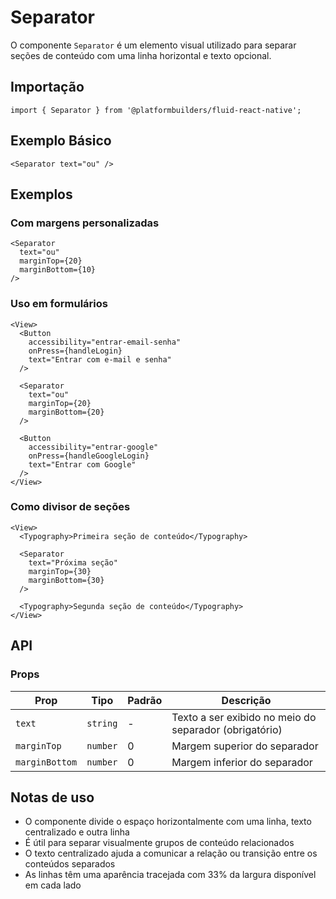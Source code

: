 # Separator

O componente `Separator` é um elemento visual utilizado para separar seções de conteúdo com uma linha horizontal e texto opcional.

## Importação

```tsx
import { Separator } from '@platformbuilders/fluid-react-native';
```

## Exemplo Básico

```tsx
<Separator text="ou" />
```

## Exemplos

### Com margens personalizadas

```tsx
<Separator 
  text="ou" 
  marginTop={20} 
  marginBottom={10} 
/>
```

### Uso em formulários

```tsx
<View>
  <Button 
    accessibility="entrar-email-senha"
    onPress={handleLogin} 
    text="Entrar com e-mail e senha" 
  />
  
  <Separator 
    text="ou" 
    marginTop={20} 
    marginBottom={20} 
  />
  
  <Button 
    accessibility="entrar-google"
    onPress={handleGoogleLogin} 
    text="Entrar com Google" 
  />
</View>
```

### Como divisor de seções

```tsx
<View>
  <Typography>Primeira seção de conteúdo</Typography>
  
  <Separator 
    text="Próxima seção" 
    marginTop={30} 
    marginBottom={30} 
  />
  
  <Typography>Segunda seção de conteúdo</Typography>
</View>
```

## API

### Props

| Prop | Tipo | Padrão | Descrição |
|------|------|--------|-----------|
| `text` | `string` | - | Texto a ser exibido no meio do separador (obrigatório) |
| `marginTop` | `number` | 0 | Margem superior do separador |
| `marginBottom` | `number` | 0 | Margem inferior do separador |

## Notas de uso

- O componente divide o espaço horizontalmente com uma linha, texto centralizado e outra linha
- É útil para separar visualmente grupos de conteúdo relacionados
- O texto centralizado ajuda a comunicar a relação ou transição entre os conteúdos separados
- As linhas têm uma aparência tracejada com 33% da largura disponível em cada lado 